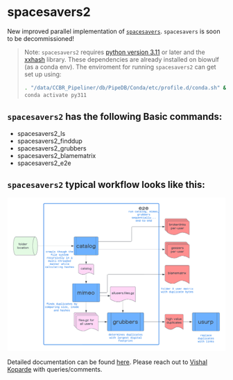 # spacesavers2

New improved parallel implementation of [`spacesavers`](https://github.com/CCBR/spacesavers). `spacesavers` is soon to be decommissioned!

> Note: `spacesavers2` requires [python version 3.11](https://www.python.org/downloads/release/python-3110/) or later and the [xxhash](https://pypi.org/project/xxhash/) library. These dependencies are already installed on biowulf (as a conda env). The enviroment for running `spacesavers2` can get set up using:
> ```bash
> . "/data/CCBR_Pipeliner/db/PipeDB/Conda/etc/profile.d/conda.sh" && \
> conda activate py311
> ```
## `spacesavers2` has the following Basic commands:

- spacesavers2_ls
- spacesavers2_finddup
- spacesavers2_grubbers
- spacesavers2_blamematrix
- spacesavers2_e2e

## `spacesavers2` typical workflow looks like this:

![](docs/assets/images/spacesavers2.png)

Detailed documentation can be found [here](). Please reach out to [Vishal Koparde](mailto:vishal.koparde@nih.gov) with queries/comments.

